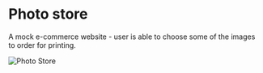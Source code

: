 # Photo store
A mock e-commerce website - user is able to choose some of the images to order for printing.
     
![Photo Store](https://user-images.githubusercontent.com/82247833/205816420-f99ce83a-8024-47a5-9bca-b2177e3c518d.jpeg)
